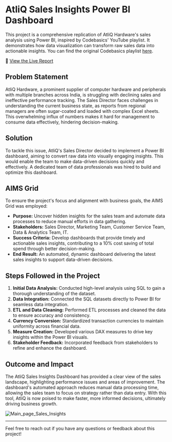 # **AtliQ Sales Insights Power BI Dashboard**

This project is a comprehensive replication of AtliQ Hardware's sales analysis using Power BI, inspired by Codebasics' YouTube playlist. It demonstrates how data visualization can transform raw sales data into actionable insights. You can find the original Codebasics playlist [here](https://youtube.com/playlist?list=PLeo1K3hjS3uva8pk1FI3iK9kCOKQdz1I9).

🔗 [View the Live Report](https://project.novypro.com/REY1Wf)

## **Problem Statement**

AtliQ Hardware, a prominent supplier of computer hardware and peripherals with multiple branches across India, is struggling with declining sales and ineffective performance tracking. The Sales Director faces challenges in understanding the current business state, as reports from regional managers are often sugar-coated and loaded with complex Excel sheets. This overwhelming influx of numbers makes it hard for management to consume data effectively, hindering decision-making.

## **Solution**

To tackle this issue, AtliQ's Sales Director decided to implement a Power BI dashboard, aiming to convert raw data into visually engaging insights. This would enable the team to make data-driven decisions quickly and effectively. A dedicated team of data professionals was hired to build and optimize this dashboard.

## **AIMS Grid**

To ensure the project's focus and alignment with business goals, the AIMS Grid was employed:

- **Purpose:** Uncover hidden insights for the sales team and automate data processes to reduce manual efforts in data gathering.
- **Stakeholders:** Sales Director, Marketing Team, Customer Service Team, Data & Analytics Team, IT.
- **Success Criteria:** Develop dashboards that provide timely and actionable sales insights, contributing to a 10% cost saving of total spend through better decision-making.
- **End Result:** An automated, dynamic dashboard delivering the latest sales insights to support data-driven decisions.

## **Steps Followed in the Project**

1. **Initial Data Analysis:** Conducted high-level analysis using SQL to gain a thorough understanding of the dataset.
2. **Data Integration:** Connected the SQL datasets directly to Power BI for seamless data integration.
3. **ETL and Data Cleaning:** Performed ETL processes and cleaned the data to ensure accuracy and consistency.
4. **Currency Conversion:** Standardized transaction currencies to maintain uniformity across financial data.
5. **Measure Creation:** Developed various DAX measures to drive key insights within the Power BI visuals.
6. **Stakeholder Feedback:** Incorporated feedback from stakeholders to refine and enhance the dashboard.

## **Outcome and Impact**

The AtliQ Sales Insights Dashboard has provided a clear view of the sales landscape, highlighting performance issues and areas of improvement. The dashboard's automated approach reduces manual data processing time, allowing the sales team to focus on strategy rather than data entry. With this tool, AtliQ is now poised to make faster, more informed decisions, ultimately driving business growth.

![Main_page_Sales_Insights](https://github.com/user-attachments/assets/a1626d40-8943-4593-afc5-96dbbf61dd17)


---

Feel free to reach out if you have any questions or feedback about this project!
